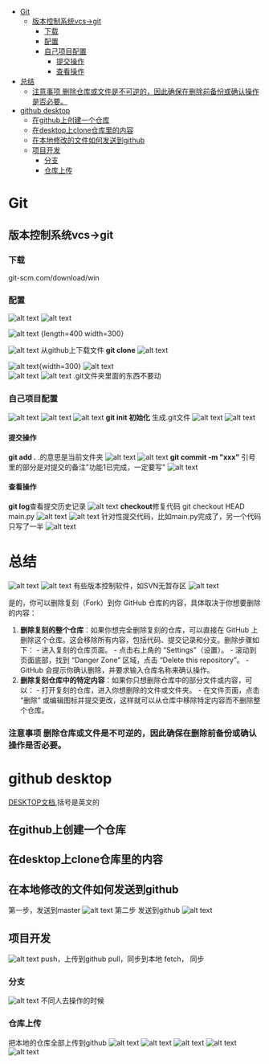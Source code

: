 <!-- @import "[TOC]" {cmd="toc" depthFrom=1 depthTo=6 orderedList=false} -->

<!-- code_chunk_output -->

- [Git](#git)
  - [版本控制系统vcs->git](#版本控制系统vcs-git)
    - [下载](#下载)
    - [配置](#配置)
    - [自己项目配置](#自己项目配置)
      - [提交操作](#提交操作)
      - [查看操作](#查看操作)
- [总结](#总结)
    - [注意事项 删除仓库或文件是不可逆的，因此确保在删除前备份或确认操作是否必要。](#注意事项-删除仓库或文件是不可逆的因此确保在删除前备份或确认操作是否必要)
- [github desktop](#github-desktop)
  - [在github上创建一个仓库](#在github上创建一个仓库)
  - [在desktop上clone仓库里的内容](#在desktop上clone仓库里的内容)
  - [在本地修改的文件如何发送到github](#在本地修改的文件如何发送到github)
  - [项目开发](#项目开发)
    - [分支](#分支)
    - [仓库上传](#仓库上传)

<!-- /code_chunk_output -->

# Git
## 版本控制系统vcs->git
### 下载
git-scm.com/download/win
### 配置
![alt text](image.png)
![alt text](image-1.png)

![alt text](image-2.png) {length=400 width=300}


![alt text](image-3.png)
从github上下载文件 **git clone** ![alt text](image-4.png)

![alt text](image-5.png){width=300} ![alt text](image-6.png)  
![alt text](image-7.png)
![alt text](image-23.png)
.git文件夹里面的东西不要动
### 自己项目配置
![alt text](image-8.png) 
 ![alt text](image-9.png)
 ![alt text](image-10.png)
 **git init 初始化**   生成.git文件
 ![alt text](image-11.png)
 ![alt text](image-12.png)
#### 提交操作
**git add .** .的意思是当前文件夹 
![alt text](image-13.png)
![alt text](image-14.png)
**git commit -m "xxx"**
引号里的部分是对提交的备注"功能1已完成，一定要写"
![alt text](image-15.png)
#### 查看操作
**git log**查看提交历史记录
![alt text](image-16.png)
**checkout**修复代码
git checkout HEAD main.py
![alt text](image-17.png)
![alt text](image-18.png)
针对性提交代码，比如main.py完成了，另一个代码只写了一半
![alt text](image-19.png)
# 总结
![alt text](image-20.png)
![alt text](image-21.png)
有些版本控制软件，如SVN无暂存区
![alt text](image-22.png)

是的，你可以删除复刻（Fork）到你 GitHub 仓库的内容，具体取决于你想要删除的内容：
 1. **删除复刻的整个仓库**：如果你想完全删除复刻的仓库，可以直接在 GitHub 上删除这个仓库。这会移除所有内容，包括代码、提交记录和分支。删除步骤如下： - 进入复刻的仓库页面。 - 点击右上角的 “Settings”（设置）。 - 滚动到页面底部，找到 “Danger Zone” 区域，点击 “Delete this repository”。 - GitHub 会提示你确认删除，并要求输入仓库名称来确认操作。 
2. **删除复刻仓库中的特定内容**：如果你只想删除仓库中的部分文件或内容，可以： - 打开复刻的仓库，进入你想删除的文件或文件夹。 - 在文件页面，点击 “删除” 或编辑图标并提交更改，这样就可以从仓库中移除特定内容而不删除整个仓库。 
### 注意事项 删除仓库或文件是不可逆的，因此确保在删除前备份或确认操作是否必要。
# github desktop

[DESKTOP文档](https://docs.github.com/zh/desktop/adding-and-cloning-repositories/adding-a-repository-from-your-local-computer-to-github-desktop),括号是英文的

## 在github上创建一个仓库
## 在desktop上clone仓库里的内容
## 在本地修改的文件如何发送到github
第一步，发送到master
![alt text](image-24.png)
第二步  发送到github
![alt text](image-25.png)
## 项目开发
![alt text](image-26.png)
push，上传到github
pull，同步到本地
fetch， 同步
### 分支
![alt text](image-27.png)
不同人去操作的时候
### 仓库上传
把本地的仓库全部上传到github
![alt text](image-28.png)
![alt text](image-29.png)
![alt text](image-30.png)
![alt text](image-31.png)
![alt text](image-32.png)
